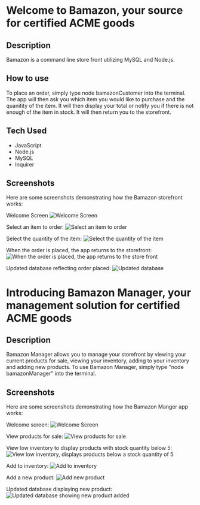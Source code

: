 # Welcome to Bamazon, your source for certified ACME goods

## Description

Bamazon is a command line store front utilizing MySQL and Node.js. 

## How to use

To place an order, simply type node bamazonCustomer into the terminal. The app will then ask you which item you would like to purchase and the quanitity of the item. It will then display your total or notify you if there is not enough of the item in stock. It will then return you to the storefront.

## Tech Used

* JavaScript
* Node.js
* MySQL
* Inquirer

## Screenshots

Here are some screenshots demonstrating how the Bamazon storefront works:

Welcome Screen
![Welcome Screen](Screenshot1.png)

Select an item to order:
![Select an item to order](Screenshot3.png)

Select the quantity of the item:
![Select the quantity of the item](Screenshot4.png)

When the order is placed, the app returns to the storefront:
![When the order is placed, the app returns to the store front](Screenshot5.png)

Updated database reflecting order placed:
![Updated database](Screenshot6.png)

# Introducing Bamazon Manager, your management solution for certified ACME goods

## Description

Bamazon Manager allows you to manage your storefront by viewing your current products for sale, viewing your inventory, adding to your inventory and adding new products. To use Bamazon Manager, simply type "node bamazonManager" into the terminal.

## Screenshots

Here are some screenshots demonstrating how the Bamazon Manger app works:

Welcome screen:
![Welcome Screen](Screenshot13.png)

View products for sale:
![View products for sale](Screenshot14.png)

View low inventory to display products with stock quantity below 5:
![View low inventory, displays products below a stock quantity of 5](Screenshot15.png)

Add to inventory:
![Add to inventory](Screenshot17.png)

Add a new product:
![Add new product](Screenshot18.png)

Updated database displaying new product:
![Updated database showing new product added](Screenshot19.png)
